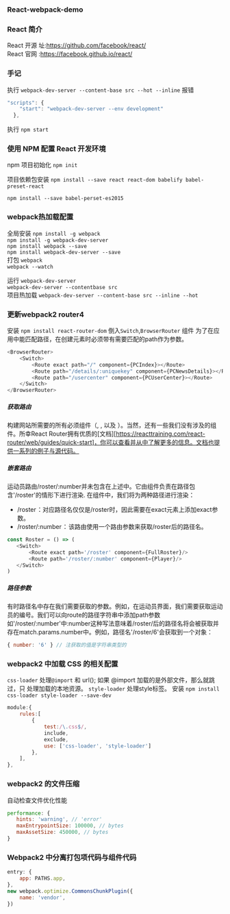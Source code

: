 ### React-webpack-demo

### React 简介
React 开源 址:https://github.com/facebook/react/                     
React 官网 :https://facebook.github.io/react/

### 手记
执行 `webpack-dev-server --content-base src --hot --inline` 报错         

```js
"scripts": {
    "start": "webpack-dev-server --env development"
  },
```
执行 `npm start`     


### 使用 NPM 配置 React 开发环境
npm 项目初始化 `npm init`   

项目依赖包安装 `npm install --save react react-dom babelify babel-preset-react` 

`npm install --save babel-perset-es2015`


### webpack热加载配置
全局安装 `npm install -g webpack`                                                 
        `npm install -g webpack-dev-server`                                     
        `npm install webpack --save  `                                          
        `npm install webpack-dev-server --save`                                  
打包   `webpack`                                                                     
      `webpack --watch`

运行  `webpack-dev-server`                                                        
     `webpack-dev-server --contentbase src`                                      
项目热加载  `webpack-dev-server --content-base src --inline --hot `


### 更新webpack2 router4
安装 `npm install react-router-dom`
倒入`Switch`,`BrowserRouter` 组件
为了在应用中能匹配路径，在创建<Route>元素时必须带有需要匹配的path作为参数。
```js
<BrowserRouter>
    <Switch>
        <Route exact path="/" component={PCIndex}></Route>
        <Route path="/details/:uniquekey" component={PCNewsDetails}></Route>
        <Route path="/usercenter" component={PCUserCenter}></Route>
    </Switch>
</BrowserRouter>
```
##### 获取路由
构建网站所需要的所有必须组件（<BrowserRouter>, <Route>, 以及 <Link>）。当然，还有一些我们没有涉及的组件。所幸React Router拥有优质的[文档][https://reacttraining.com/react-router/web/guides/quick-start]，你可以查看并从中了解更多的信息。文档也提供一系列的例子与源代码。
 
##### 嵌套路由
运动员路由/roster/:number并未包含在上述<Switch>中。它由<Roster>组件负责在路径包含'/roster'的情形下进行渲染.
在<Roster>组件中，我们将为两种路径进行渲染：
 * /roster ：对应路径名仅仅是/roster时，因此需要在exact元素上添加exact参数。
 * /roster/:number ： 该路由使用一个路由参数来获取/roster后的路径名。
 ```js
const Roster = () => (
    <Switch>
        <Route exact path='/roster' component={FullRoster}/>
        <Route path='/roster/:number' component={Player}/>
    </Switch>
)
 ```

 ##### 路径参数
 有时路径名中存在我们需要获取的参数。例如，在运动员界面，我们需要获取运动员的编号。我们可以向route的路径字符串中添加path参数
 如'/roster/:number'中:number这种写法意味着/roster/后的路径名将会被获取并存在match.params.number中。例如，路径名'/roster/6'会获取到一个对象：
 ```js
 { number: '6' } // 注获取的值是字符串类型的
 ```


### webpack2 中加载 CSS 的相关配置
`css-loader`  处理`@import` 和 url(); 如果 @import 加载的是外部文件，那么就跳过，只 处理加载的本地资源。
`style-loader`  处理style标签。
安装 `npm install css-loader style-loader --save-dev`
```js
module:{
    rules:[
        {
            test:/\.css$/,
            include,
            exclude,
            use: ['css-loader', 'style-loader']
        },
    ],
},
```

  
### webpack2 的文件压缩
 自动检查文件优化性能  
 ```js
 performance: {
    hints: 'warning', // 'error'
    maxEntrypointSize: 100000, // bytes
    maxAssetSize: 450000, // bytes
}
 ```

### Webpack2 中分离打包项代码与组件代码
```js
entry: {
    app: PATHS.app,
},
new webpack.optimize.CommonsChunkPlugin({
    name: 'vendor',
})
```



